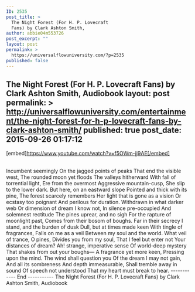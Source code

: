 ```yaml
---
ID: 2535
post_title: >
  The Night Forest (For H. P. Lovecraft
  Fans) by Clark Ashton Smith,
author: abbie04m553726
post_excerpt: ""
layout: post
permalink: >
  https://universalflowuniversity.com/?p=2535
published: false
---
```

The Night Forest (For H. P. Lovecraft Fans) by Clark Ashton Smith, Audiobook
layout: post
permalink: >
  http://universalflowuniversity.com/entertainment/the-night-forest-for-h-p-lovecraft-fans-by-clark-ashton-smith/
published: true
post_date: 2015-09-26 01:17:12
---
[embed]https://www.youtube.com/watch?v=f5OWm-jj9AE[/embed]</br></br>
<p>Incumbent seemingly
On the jagged points of peaks
That end the visible west,
The rounded moon yet floods
The valleys hitherward
With fall of torrential light,
Ere from the overmost
Aggressive mountain-cusp,
She slip to the lower dark.
But here, on an eastward slope
Pointed and thick with its pine,
The forest scarcely remembers
Her light that is gone as a vision
Or ecstasy too poignant
And perilous for duration.
Withdrawn in what darker web
Or dimension of dream I know not,
In silence pre-occupied
And solemnest rectitude
The pines uprear, and no sigh
For the rapture of moonlight past,
Comes from their bosom of boughs.
Far in their secrecy
I stand, and the burden of dusk
Dull, but at times made keen
With tingle of fragrances,
Falls on me as a veil
Between my soul and the world.
What veil of trance, O pines,
Divides you from my soul,
That I feel but enter not
Your distances of dream?
Ah! strange, imperative sense
Of world-deep mystery
That shakes from out your boughs—
A fragrance yet more keen,
Pressing upon the mind.
The wind shall question you
Of the dream I may not gain,
And all its sombreness
And depth immeasurable,
Shall tremble away in sound
Of speech not understood
That my heart must break to hear.
------------ End -----------
The Night Forest (For H. P. Lovecraft Fans) by Clark Ashton Smith, Audiobook</p>